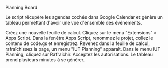 Planning Board

Le script récupère les agendas cochés dans Google Calendar et génère un tableau permettant d'avoir une vue d'ensemble des événements.

Créez une nouvelle feuille de calcul.
Cliquez sur le menu "Extensions" > Apps Script.
Dans la fenêtre Apps Script, renommez le projet, collez le contenu de code.gs et enregistrez.
Revenez dans la feuille de calcul, rafraîchissez la page, un menu "IUT Planning" apparaît.
Dans le menu IUT Planning, cliquez sur Rafraîchir.
Acceptez les autorisations.
Le tableau prend plusieurs minutes à se générer.
